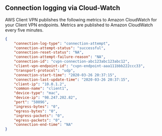 


## Connection logging  via Cloud-Watch

AWS Client VPN publishes the following metrics to Amazon CloudWatch for your Client VPN endpoints. Metrics are published to Amazon CloudWatch every five minutes. 


```json
{
    "connection-log-type": "connection-attempt",
    "connection-attempt-status": "successful",
    "connection-reset-status": "NA",
    "connection-attempt-failure-reason": "NA",
    "connection-id": "cvpn-connection-abc123abc123abc12",
    "client-vpn-endpoint-id": "cvpn-endpoint-aaa111bbb222ccc33",
    "transport-protocol": "udp",
    "connection-start-time": "2020-03-26 20:37:15",
    "connection-last-update-time": "2020-03-26 20:37:15",
    "client-ip": "10.0.1.2",
    "common-name": "client1",
    "device-type": "mac",
    "device-ip": "98.247.202.82",
    "port": "50096",
    "ingress-bytes": "0",
    "egress-bytes": "0",
    "ingress-packets": "0",
    "egress-packets": "0",
    "connection-end-time": "NA"
}
```
